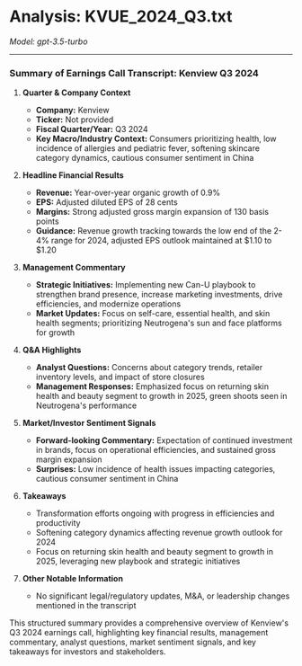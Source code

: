 # Analysis: KVUE_2024_Q3.txt

*Model: gpt-3.5-turbo*

---

### Summary of Earnings Call Transcript: Kenview Q3 2024

1. **Quarter & Company Context**
   - **Company:** Kenview
   - **Ticker:** Not provided
   - **Fiscal Quarter/Year:** Q3 2024
   - **Key Macro/Industry Context:** Consumers prioritizing health, low incidence of allergies and pediatric fever, softening skincare category dynamics, cautious consumer sentiment in China

2. **Headline Financial Results**
   - **Revenue:** Year-over-year organic growth of 0.9%
   - **EPS:** Adjusted diluted EPS of 28 cents
   - **Margins:** Strong adjusted gross margin expansion of 130 basis points
   - **Guidance:** Revenue growth tracking towards the low end of the 2-4% range for 2024, adjusted EPS outlook maintained at $1.10 to $1.20

3. **Management Commentary**
   - **Strategic Initiatives:** Implementing new Can-U playbook to strengthen brand presence, increase marketing investments, drive efficiencies, and modernize operations
   - **Market Updates:** Focus on self-care, essential health, and skin health segments; prioritizing Neutrogena's sun and face platforms for growth

4. **Q&A Highlights**
   - **Analyst Questions:** Concerns about category trends, retailer inventory levels, and impact of store closures
   - **Management Responses:** Emphasized focus on returning skin health and beauty segment to growth in 2025, green shoots seen in Neutrogena's performance

5. **Market/Investor Sentiment Signals**
   - **Forward-looking Commentary:** Expectation of continued investment in brands, focus on operational efficiencies, and sustained gross margin expansion
   - **Surprises:** Low incidence of health issues impacting categories, cautious consumer sentiment in China

6. **Takeaways**
   - Transformation efforts ongoing with progress in efficiencies and productivity
   - Softening category dynamics affecting revenue growth outlook for 2024
   - Focus on returning skin health and beauty segment to growth in 2025, leveraging new playbook and strategic initiatives

7. **Other Notable Information**
   - No significant legal/regulatory updates, M&A, or leadership changes mentioned in the transcript

This structured summary provides a comprehensive overview of Kenview's Q3 2024 earnings call, highlighting key financial results, management commentary, analyst questions, market sentiment signals, and key takeaways for investors and stakeholders.